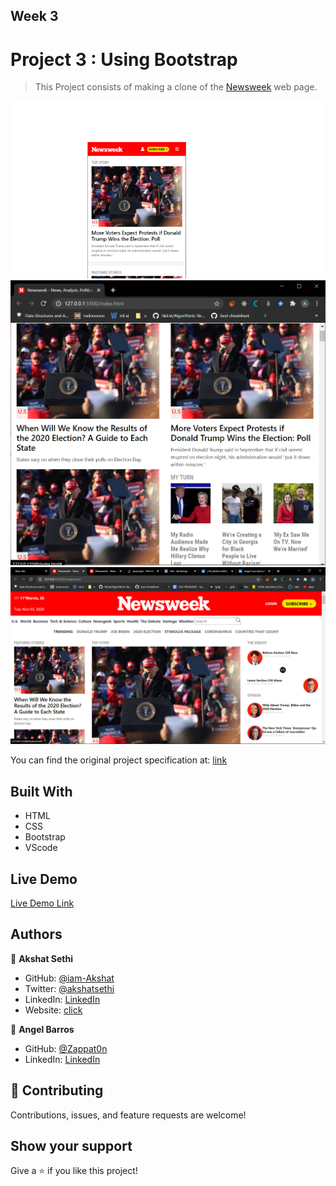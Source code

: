 [](https://img.shields.io/badge/Microverse-blueviolet)

## Week 3

# Project 3 :  Using Bootstrap

> This Project consists of making a clone of the [Newsweek](http://newsweek.com/) web page.

![screenshot](./phone.png)
![screenshot](./tablet.PNG)
![screenshot](./desktop.PNG)

You can find the original project specification at: [link](https://www.theodinproject.com/courses/html5-and-css3/lessons/using-bootstrap)

## Built With

- HTML
- CSS
- Bootstrap
- VScode

## Live Demo 

[Live Demo Link](https://zappat0n.github.io/Newsweek-clone/)

## Authors

👤 **Akshat Sethi**

- GitHub: [@iam-Akshat](https://github.com/iam-Akshat)
- Twitter: [@akshatsethi](https://twitter.com/akshatsethi)
- LinkedIn: [LinkedIn](https://www.linkedin.com/in/akshat-sethi-786737ba/)
- Website: [click](https://akshatsethi.com)

👤 **Angel Barros**

- GitHub: [@Zappat0n](https://github.com/Zappat0n)
- LinkedIn: [LinkedIn](https://www.linkedin.com/in/angel-luis-barros-pazos-8889011b5/)

## 🤝 Contributing

Contributions, issues, and feature requests are welcome!

## Show your support

Give a ⭐️ if you like this project!

